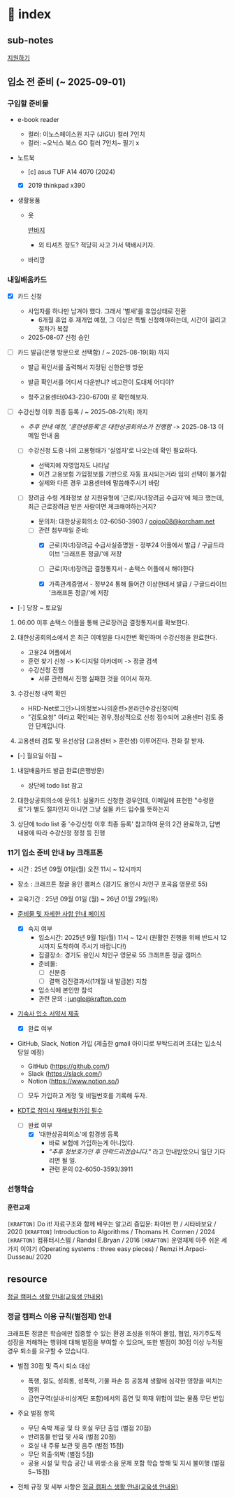 # 󰏢 index


## sub-notes

[지원하기](/Project/크래프톤_정글/지원하기)


## 입소 전 준비 (~ 2025-09-01)


### 구입할 준비물

- e-book reader 
  - 컬러: 이노스페이스원 지구 (JIGU) 컬러 7인치
  - 컬러: ~오닉스 북스 GO 컬러 7인치~ 필기 x


- 노트북

  - [c] asus TUF A14 4070 (2024)
  - [x] 2019 thinkpad x390 


- 생활용품

  - 옷

    [반바지](https://www.youtube.com/watch?v=OruJkiDy4ns)
    - 외 티셔츠 정도? 적당히 사고 가서 택배시키자.


  - 바리깡






### 내일배움카드

- [x] 카드 신청
  - 사업자를 하나만 남겨야 했다. 그래서 '벌새'를 휴업상태로 전환
    - 6개월 휴업 후 재개업 예정, 그 이상은 특별 신청해야하는데, 시간이 걸리고 절차가 복잡
  - 2025-08-07 신청 승인

- [ ] 카드 발급(은행 방문으로 선택함) / ~ 2025-08-19(화) 까지
  
  - 발급 확인서를 출력해서 지정된 신한은행 방문
  - 발급 확인서를 어디서 다운받냐? 비고란이 도대체 어디야?

  - 청주고용센터(043-230-6700) 로 확인해보자.


- [ ] 수강신청 이후 최종 등록 / ~ 2025-08-21(목) 까지

  - _추후 안내 예정, '훈련생등록'은 대한상공회의소가 진행함_ -> 2025-08-13 이메일 안내 옴

  - [ ] 수강신청 도중 나의 고용형태가 '실업자'로 나오는데 확인 필요하다.
    - 선택지에 자영업자도 나타남
    - 이건 고용보험 가입정보를 기반으로 자동 표시되는거라 임의 선택이 불가함
    - 실제와 다른 경우 고용센터에 말씀해주시기 바람

  - [ ] 장려금 수령 계좌정보 상 지원유형에 '근로/자녀장려금 수급자'에 체크 했는데, 최근 근로장려금 받은 사람이면 체크해야하는거지?
    - 문의처: 대한상공회의소 02-6050-3903 / oojoo08@korcham.net
    - [ ] 관련 첨부파일 준비:
      - [x] 근로(자녀)장려금 수급사실증명원 - 정부24 어플에서 발급 / 구글드라이브 '크래프톤 정글/'에 저장
      - [ ] 근로(자녀)장려금 결정통지서 - 손택스 어플에서 해야한다
      - [x] 가족관계증명서 - 정부24 통해 들어간 이상한데서 발급 / 구글드라이브 '크래프톤 정글/'에 저장


- [-] 당장 ~ 토요일

1. 06:00 이후 손택스 어플을 통해 근로장려금 결정통지서를 확보한다.
2. 대한상공회의소에서 온 최근 이메일을 다시한번 확인하며 수강신청을 완료한다.
   - 고용24 어플에서
   - 훈련 찾기 신청 -> K-디지털 아카데미 -> 정글 검색
   - 수강신청 진행
     - 서류 관련해서 진행 실패한 것을 이어서 하자.

3. 수강신청 내역 확인
   -  HRD-Net로그인>나의정보>나의훈련>온라인수강신청이력
   - "검토요청" 이라고 확인되는 경우,정상적으로 신청 접수되어 고용센터 검토 중인 단계입니다. 

4. 고용센터 검토 및 유선상담 (고용센터 > 훈련생) 이루어진다. 전화 잘 받자.


- [-] 월요일 아침 ~ 

1. 내일배움카드 발급 완료(은행방문) 
   - 상단에 todo list 참고

2. 대한상공회의소에 문의.1: 실물카드 신청한 경우인데, 이메일에 표현한 "수령완료"가 별도 절차인지
   아니면 그냥 실물 카드 입수를 뜻하는지

3. 상단에 todo list 중 '수강신청 이후 최종 등록' 참고하여 문의 2건 완료하고, 답변 내용에 따라
   수강신청 정정 등 진행


### 11기 입소 준비 안내 by 크래프톤


	
- 시간 : 25년 09월 01일(월) 오전 11시 ~ 12시까지
- 장소 : 크래프톤 정글 용인 캠퍼스 (경기도 용인시 처인구 포곡읍 영문로 55)
- 교육기간 : 25년 09월 01일 (월) ~ 26년 01월 29일(목)

- [준비물 및 자세한 사항 안내 페이지](https://kraftonjungle.notion.site/94d6df8c7e1a47af871de52209f7d65c)

  - [x] 숙지 여부
    - 입소시간: 2025년 9월 1일(월) 11시 ~ 12시 (원활한 진행을 위해 반드시 12시까지 도착하여 주시기 바랍니다!)
    - 집결장소: 경기도 용인시 처인구 영문로 55 크래프톤 정글 캠퍼스
    - 준비물:
      - [ ] 신분증
      - [ ] 결핵 검진결과서(1개월 내 발급본) 지참
    - 입소식에 본인만 참석
    - 관련 문의 : jungle@krafton.com



- [기숙사 입소 서약서 제출](https://forms.gle/LpkoTe752WhSHfEbA)
  - [x] 완료 여부

- GitHub, Slack, Notion 가입
  (제출한 gmail 아이디로 부탁드리며 초대는 입소식 당일 예정)
  * GitHub (https://github.com/)
  * Slack (https://slack.com/)
  * Notion (https://www.notion.so/)

  - [ ] 모두 가입하고 계정 및 비밀번호를 기록해 두자.


- [KDT로 참여시 재해보험가입 필수](https://dt.korchamhrd.net/initPageK.do)
  - [ ] 완료 여부
    - [x] '대한상공회의소'에 합경생 등록
      - 바로 보험에 가입하는게 아니었다.
      - _"추후 정보호가인 후 연락드리겠습니다."_ 라고 안내받았으니 일단 기다리면 될 일.
      - 관련 문의 02-6050-3593/3911 



### 선행학습


#### 훈련교재

`[KRAFTON]` Do it! 자료구조와 함께 배우는 알고리 즘입문: 파이썬 편 / 시타바보요 / 2020
`[KRAFTON]` Introduction to Algorithms / Thomans H. Cormen / 2024
`[KRAFTON]` 컴퓨터시스템 / Randal E.Bryan / 2016
`[KRAFTON]` 운영체제 아주 쉬운 세가지 이야기 (Operating systems : three easy pieces) / Remzi H.Arpaci-Dusseau/ 2020



## resource

[정글 캠퍼스 생활 안내(교육생 안내용)](https://kraftonjungle.notion.site/junglecampuslife)


### 정글 캠퍼스 이용 규칙(벌점제) 안내

크래프톤 정글은 학습에만 집중할 수 있는 환경 조성을 위하여 몰입, 협업, 자기주도적 성장을 저해하는
행위에 대해 벌점을 부여할 수 있으며, 또한 벌점이 30점 이상 누적될 경우 퇴소를 요구할 수 있습니다.
  
- 벌점 30점 및 즉시 퇴소 대상
  - 폭행, 절도, 성희롱, 성폭력, 기물 파손 등 공동체 생활에 심각한 영향을 미치는 행위
  - 금연구역(실내·비상계단 포함)에서의 흡연 및 화재 위험이 있는 물품 무단 반입

- 주요 벌점 항목
  - 무단 숙박 제공 및 타 호실 무단 출입 (벌점 20점)
  - 반려동물 반입 및 사육 (벌점 20점)
  - 호실 내 주류 보관 및 음주 (벌점 15점)
  - 무단 외출·외박 (벌점 5점)
  - 공용 시설 및 학습 공간 내 위생·소음 문제 포함 학습 방해 및 지시 불이행 (벌점 5~15점)

- 전체 규정 및 세부 사항은 [정글 캠퍼스 생활 안내(교육생 안내용)](https://kraftonjungle.notion.site/junglecampuslife)
